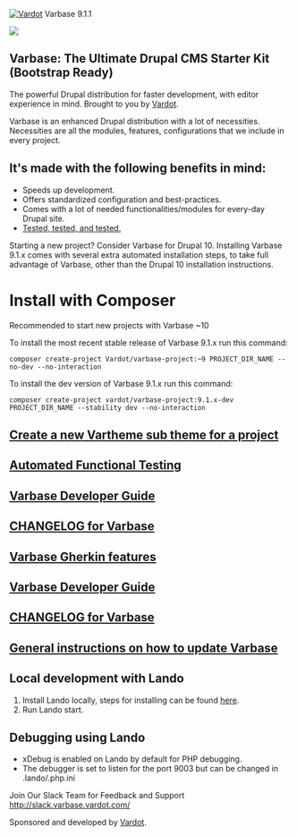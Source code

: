 [![Vardot](https://circleci.com/gh/Vardot/varbase/tree/9.1.x.svg?style=shield)](https://app.circleci.com/pipelines/github/Vardot/varbase/829/workflows/c5d2e5df-ca11-4b74-9079-aeb62e06bb90) Varbase 9.1.1

[![](https://www.drupal.org/files/styles/grid-3/public/project-images/Medium-Logo%20Color%20with%20padding.png)](https://www.drupal.org/project/varbase)

## Varbase: The Ultimate Drupal CMS Starter Kit (Bootstrap Ready)

The powerful Drupal distribution for faster development, with editor experience
in mind. Brought to you by [Vardot](https://www.vardot.com/).

Varbase is an enhanced Drupal distribution with a lot of necessities.
Necessities are all the modules, features, configurations that we include
in every project.


## It's made with the following benefits in mind:

* Speeds up development.
* Offers standardized configuration and best-practices.
* Comes with a lot of needed functionalities/modules for every-day Drupal site.
* [Tested, tested, and tested.](https://app.circleci.com/pipelines/github/Vardot/varbase)

Starting a new project? Consider Varbase for Drupal 10.
Installing Varbase 9.1.x comes with several extra automated installation
steps, to take full advantage of Varbase, other than the Drupal 10 installation
instructions.


# Install with Composer

Recommended to start new projects with Varbase ~10

To install the most recent stable release of Varbase 9.1.x run this command:
```
composer create-project Vardot/varbase-project:~9 PROJECT_DIR_NAME --no-dev --no-interaction
```

To install the dev version of Varbase 9.1.x run this command:
```
composer create-project vardot/varbase-project:9.1.x-dev PROJECT_DIR_NAME --stability dev --no-interaction
```

## [Create a new Vartheme sub theme for a project](https://github.com/Vardot/varbase/tree/9.1.x/scripts/README.md)

## [Automated Functional Testing](https://github.com/Vardot/varbase/blob/9.1.x/tests/README.md)

## [Varbase Developer Guide](https://docs.varbase.vardot.com)

## [CHANGELOG for Varbase](https://github.com/Vardot/varbase/blob/9.1.x/CHANGELOG.md)

## [Varbase Gherkin features](https://github.com/Vardot/varbase/blob/9.1.x/tests/features/varbase/README.md)

## [Varbase Developer Guide](https://docs.varbase.vardot.com)

## [CHANGELOG for Varbase](https://github.com/Vardot/varbase/blob/9.1.x/CHANGELOG.md)

## [General instructions on how to update Varbase](https://github.com/Vardot/varbase/blob/9.1.x/UPDATE.md)

## Local development with Lando

1. Install Lando locally, steps for installing can be found [here](https://docs.lando.dev/basics/installation.html).
2. Run Lando start.

## Debugging using Lando

- xDebug is enabled on Lando by default for PHP debugging.
- The debugger is set to listen for the port 9003 but can be changed in .lando/.php.ini


Join Our Slack Team for Feedback and Support
http://slack.varbase.vardot.com/

Sponsored and developed by [Vardot](https://www.drupal.org/vardot).
